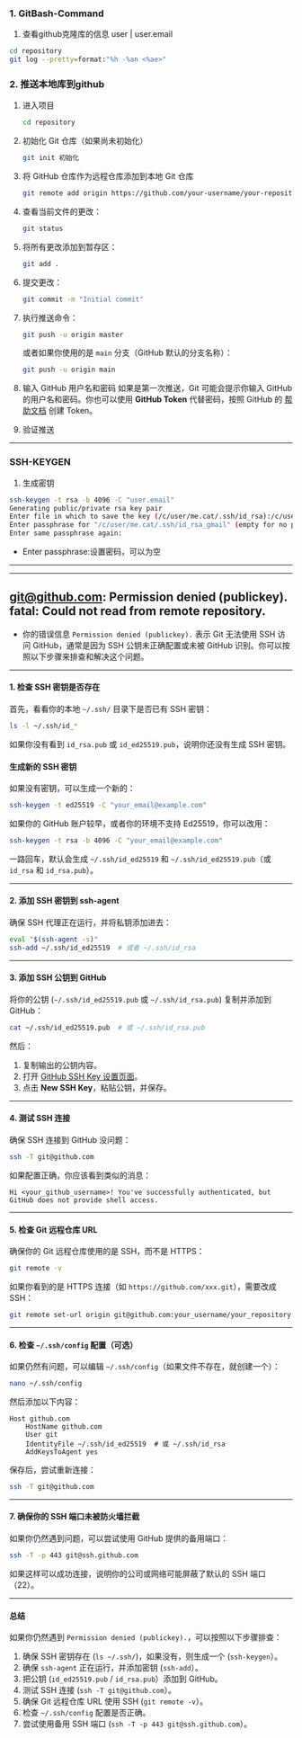 ### **1. GitBash-Command**
1. 查看github克隆库的信息 user | user.email
``` bash
cd repository
git log --pretty=format:"%h -%an <%ae>"
```

### **2. 推送本地库到github**
1. 进入项目
   ``` bash
   cd repository
   ```
1. 初始化 Git 仓库（如果尚未初始化）
   ``` bash
   git init 初始化
   ```
1. 将 GitHub 仓库作为远程仓库添加到本地 Git 仓库
   ``` bash
   git remote add origin https://github.com/your-username/your-repository.git 
   ```
1. 查看当前文件的更改：
   ```bash
   git status
   ```
1. 将所有更改添加到暂存区：
   ```bash
   git add .
   ```
1. 提交更改：
   ```bash
   git commit -m "Initial commit"
   ```
1. 执行推送命令：
   ```bash
   git push -u origin master
   ```
   或者如果你使用的是 `main` 分支（GitHub 默认的分支名称）：
   ```bash
   git push -u origin main
   ```
1. 输入 GitHub 用户名和密码
如果是第一次推送，Git 可能会提示你输入 GitHub 的用户名和密码。你也可以使用 **GitHub Token** 代替密码，按照 GitHub 的 [帮助文档](https://docs.github.com/en/github/authenticating-to-github/creating-a-personal-access-token) 创建 Token。

1. 验证推送
---
### SSH-KEYGEN
1. 生成密钥
``` bash
ssh-keygen -t rsa -b 4096 -C "user.email"
Generating public/private rsa key pair
Enter file in which to save the key (/c/user/me.cat/.ssh/id_rsa):/c/user/me.cat/.ssh/id_rsa_gmail
Enter passphrase for "/c/user/me.cat/.ssh/id_rsa_gmail" (empty for no passphrase):
Enter same passphrase again: 
```
- Enter passphrase:设置密码，可以为空
---
---
## git@github.com: Permission denied (publickey). fatal: Could not read from remote repository.
  - 你的错误信息 `Permission denied (publickey).` 表示 Git 无法使用 SSH 访问 GitHub，通常是因为 SSH 公钥未正确配置或未被 GitHub 识别。你可以按照以下步骤来排查和解决这个问题。  

---

#### **1. 检查 SSH 密钥是否存在**
首先，看看你的本地 `~/.ssh/` 目录下是否已有 SSH 密钥：
```sh
ls -l ~/.ssh/id_*
```
如果你没有看到 `id_rsa.pub` 或 `id_ed25519.pub`，说明你还没有生成 SSH 密钥。

#### **生成新的 SSH 密钥**
如果没有密钥，可以生成一个新的：
```sh
ssh-keygen -t ed25519 -C "your_email@example.com"
```
如果你的 GitHub 账户较早，或者你的环境不支持 Ed25519，你可以改用：
```sh
ssh-keygen -t rsa -b 4096 -C "your_email@example.com"
```
一路回车，默认会生成 `~/.ssh/id_ed25519` 和 `~/.ssh/id_ed25519.pub`（或 `id_rsa` 和 `id_rsa.pub`）。

---

#### **2. 添加 SSH 密钥到 ssh-agent**
确保 SSH 代理正在运行，并将私钥添加进去：
```sh
eval "$(ssh-agent -s)"
ssh-add ~/.ssh/id_ed25519  # 或者 ~/.ssh/id_rsa
```

---

#### **3. 添加 SSH 公钥到 GitHub**
将你的公钥 (`~/.ssh/id_ed25519.pub` 或 `~/.ssh/id_rsa.pub`) 复制并添加到 GitHub：

```sh
cat ~/.ssh/id_ed25519.pub  # 或 ~/.ssh/id_rsa.pub
```
然后：
1. 复制输出的公钥内容。
2. 打开 [GitHub SSH Key 设置页面](https://github.com/settings/keys)。
3. 点击 **New SSH Key**，粘贴公钥，并保存。

---

#### **4. 测试 SSH 连接**
确保 SSH 连接到 GitHub 没问题：
```sh
ssh -T git@github.com
```
如果配置正确，你应该看到类似的消息：
```
Hi <your_github_username>! You've successfully authenticated, but GitHub does not provide shell access.
```

---

#### **5. 检查 Git 远程仓库 URL**
确保你的 Git 远程仓库使用的是 SSH，而不是 HTTPS：
```sh
git remote -v
```
如果你看到的是 HTTPS 连接（如 `https://github.com/xxx.git`），需要改成 SSH：
```sh
git remote set-url origin git@github.com:your_username/your_repository.git
```

---

#### **6. 检查 `~/.ssh/config` 配置（可选）**
如果仍然有问题，可以编辑 `~/.ssh/config`（如果文件不存在，就创建一个）：
```sh
nano ~/.ssh/config
```
然后添加以下内容：
```
Host github.com
    HostName github.com
    User git
    IdentityFile ~/.ssh/id_ed25519  # 或 ~/.ssh/id_rsa
    AddKeysToAgent yes
```
保存后，尝试重新连接：
```sh
ssh -T git@github.com
```

---

#### **7. 确保你的 SSH 端口未被防火墙拦截**
如果你仍然遇到问题，可以尝试使用 GitHub 提供的备用端口：
```sh
ssh -T -p 443 git@ssh.github.com
```
如果这样可以成功连接，说明你的公司或网络可能屏蔽了默认的 SSH 端口（22）。

---

#### **总结**
如果你仍然遇到 `Permission denied (publickey).`，可以按照以下步骤排查：
1. 确保 SSH 密钥存在 (`ls ~/.ssh/`)，如果没有，则生成一个 (`ssh-keygen`）。
2. 确保 `ssh-agent` 正在运行，并添加密钥 (`ssh-add`）。
3. 把公钥 (`id_ed25519.pub` / `id_rsa.pub`）添加到 GitHub。
4. 测试 SSH 连接 (`ssh -T git@github.com`）。
5. 确保 Git 远程仓库 URL 使用 SSH (`git remote -v`）。
6. 检查 `~/.ssh/config` 配置是否正确。
7. 尝试使用备用 SSH 端口 (`ssh -T -p 443 git@ssh.github.com`）。

